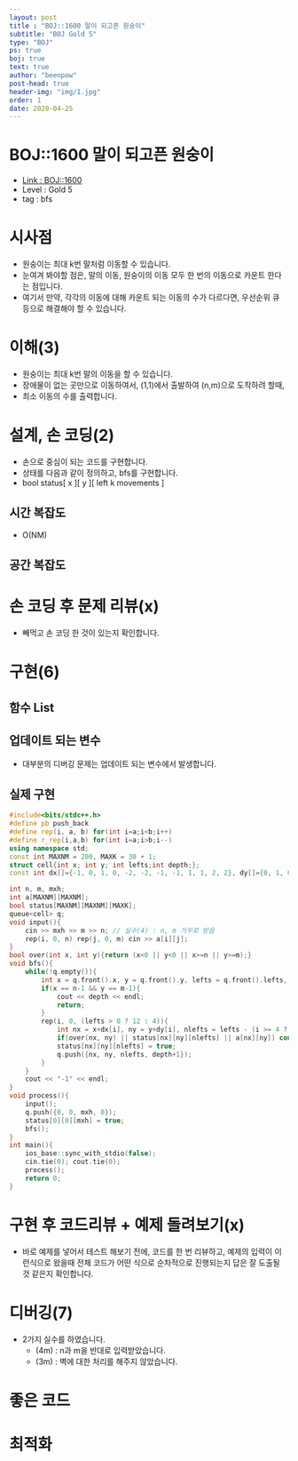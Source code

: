 ```yaml
---
layout: post
title : "BOJ::1600 말이 되고픈 원숭이"
subtitle: "BOJ Gold 5"
type: "BOJ"
ps: true
boj: true
text: true
author: "beenpow"
post-head: true
header-img: "img/1.jpg"
order: 1
date: 2020-04-25
---
```

# BOJ::1600 말이 되고픈 원숭이
- [Link : BOJ::1600](https://www.acmicpc.net/problem/1600)
- Level : Gold 5
- tag : bfs

# 시사점
- 원숭이는 최대 k번 말처럼 이동할 수 있습니다.
- 눈여겨 봐야할 점은, 말의 이동, 원숭이의 이동 모두 한 번의 이동으로 카운트 한다는 점입니다.
- 여기서 만약, 각각의 이동에 대해 카운트 되는 이동의 수가 다르다면, 우선순위 큐 등으로 해결해야 할 수 있습니다.

# 이해(3)
- 원숭이는 최대 k번 말의 이동을 할 수 있습니다.
- 장애물이 없는 곳만으로 이동하여서, (1,1)에서 출발하여 (n,m)으로 도착하려 할때,
- 최소 이동의 수를 출력합니다.

# 설계, 손 코딩(2)
- 손으로 중심이 되는 코드를 구현합니다.
- 상태를 다음과 같이 정의하고, bfs를 구현합니다.
- bool status[ x ][ y ][ left k movements ]

## 시간 복잡도
- O(NM)

## 공간 복잡도

# 손 코딩 후 문제 리뷰(x)
- 빼먹고 손 코딩 한 것이 있는지 확인합니다.

# 구현(6)

## 함수 List 

## 업데이트 되는 변수
- 대부분의 디버깅 문제는 업데이트 되는 변수에서 발생합니다.

## 실제 구현 

```cpp
#include<bits/stdc++.h>
#define pb push_back
#define rep(i, a, b) for(int i=a;i<b;i++)
#define r_rep(i,a,b) for(int i=a;i>b;i--)
using namespace std;
const int MAXNM = 200, MAXK = 30 + 1;
struct cell{int x; int y; int lefts;int depth;};
const int dx[]={-1, 0, 1, 0, -2, -2, -1, -1, 1, 1, 2, 2}, dy[]={0, 1, 0, -1, -1, 1, -2, 2, -2, 2, -1, 1};

int n, m, mxh;
int a[MAXNM][MAXNM];
bool status[MAXNM][MAXNM][MAXK];
queue<cell> q;
void input(){
    cin >> mxh >> m >> n; // 실수(4) : n, m 거꾸로 받음
    rep(i, 0, n) rep(j, 0, m) cin >> a[i][j];
}
bool over(int x, int y){return (x<0 || y<0 || x>=n || y>=m);}
void bfs(){
    while(!q.empty()){
        int x = q.front().x, y = q.front().y, lefts = q.front().lefts, depth = q.front().depth; q.pop();
        if(x == n-1 && y == m-1){
            cout << depth << endl;
            return;
        }
        rep(i, 0, (lefts > 0 ? 12 : 4)){
            int nx = x+dx[i], ny = y+dy[i], nlefts = lefts - (i >= 4 ? 1 : 0);
            if(over(nx, ny) || status[nx][ny][nlefts] || a[nx][ny]) continue;// 실수(3) : 벽 처리 안함
            status[nx][ny][nlefts] = true;
            q.push({nx, ny, nlefts, depth+1});
        }
    }
    cout << "-1" << endl;
}
void process(){
    input();
    q.push({0, 0, mxh, 0});
    status[0][0][mxh] = true;
    bfs();
}
int main(){
    ios_base::sync_with_stdio(false);
    cin.tie(0); cout.tie(0);
    process();
    return 0;
}
```

# 구현 후 코드리뷰 + 예제 돌려보기(x)
- 바로 예제를 넣어서 테스트 해보기 전에, 코드를 한 번 리뷰하고, 예제의 입력이 이런식으로 왔을때
  전체 코드가 어떤 식으로 순차적으로 진행되는지 답은 잘 도출될 것 같은지 확인합니다.

# 디버깅(7)
- 2가지 실수를 하였습니다.
  - (4m) : n과 m을 반대로 입력받았습니다.
  - (3m) :  벽에 대한 처리를 해주지 않았습니다.

# 좋은 코드

# 최적화
